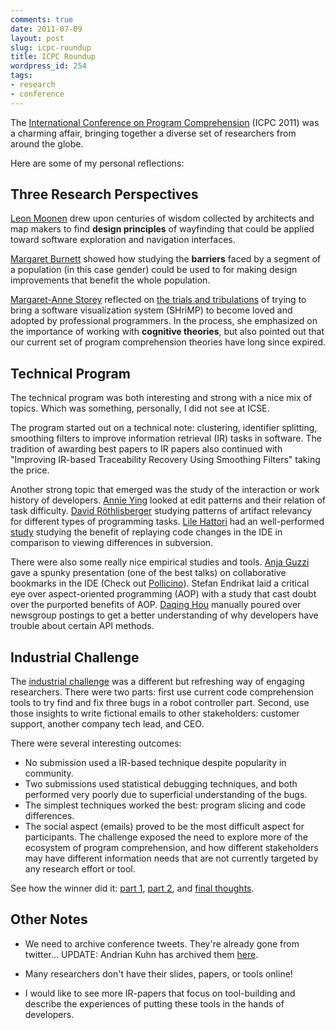 ```yaml
---
comments: true
date: 2011-07-09
layout: post
slug: icpc-roundup
title: ICPC Roundup
wordpress_id: 254
tags:
- research
- conference
---
```


The [International Conference on Program Comprehension](http://icpc2011.cs.usask.ca/conf_site/Home.html) (ICPC 2011) was a charming affair, bringing together a diverse set of researchers from around the globe.

Here are some of my personal reflections:



## Three Research Perspectives



[Leon Moonen](http://home.simula.no/~leonm/) drew upon centuries of wisdom collected by architects and map makers to find **design principles** of wayfinding that could be applied toward software exploration and navigation interfaces.

[Margaret Burnett](http://web.engr.oregonstate.edu/~burnett/) showed how studying the **barriers** faced by a segment of a population (in this case gender) could be used to for making design improvements that benefit the whole population.

[Margaret-Anne Storey](http://webhome.cs.uvic.ca/~mstorey) reflected on [the trials and tribulations](http://www.slideshare.net/mastorey/icpc-2011-storey-8471063) of trying to bring a software visualization system (SHriMP) to become loved and adopted by professional programmers.  In the process, she emphasized on the importance of working with **cognitive theories**, but also pointed out that our current set of program comprehension theories have long since expired.



## Technical Program



The technical program was both interesting and strong with a nice mix of topics.  Which was something, personally, I did not see at ICSE.

The program started out on a technical note: clustering, identifier splitting, smoothing filters to improve information retrieval (IR) tasks in software.  The tradition of awarding best papers to IR papers also continued with "Improving IR-based Traceability Recovery Using Smoothing Filters" taking the price.

Another strong topic that emerged was the study of the interaction or work history of developers.  [Annie Ying](http://www.cs.mcgill.ca/~martin/papers/icpc2011.pdf) looked at edit patterns and their relation of task difficulty. [David Röthlisberger](http://www.droethlisberger.ch/) studying patterns of artifact relevancy for different types of programming tasks.  [Lile Hattori](http://www.inf.usi.ch/phd/hattori/) had an well-performed [study](http://www.inf.usi.ch/faculty/lanza/Downloads/Hatt2011a.pdf) studying the benefit of replaying code changes in the IDE in comparison to viewing differences in subversion.   

There were also some really nice empirical studies and tools.  [Anja Guzzi](http://swerl.tudelft.nl/bin/view/Main/AnjaGuzzi) gave a spunky presentation (one of the best talks) on collaborative bookmarks in the IDE (Check out [Pollicino](http://www.st.ewi.tudelft.nl/~guzzi/pollicino/)).  Stefan Endrikat laid a critical eye over aspect-oriented programming (AOP) with a study that cast doubt over the purported benefits of AOP.
[Daqing Hou](http://people.clarkson.edu/~dhou/) manually poured over newsgroup postings to get a better understanding of why developers have trouble about certain API methods.



## Industrial Challenge



The [industrial challenge](http://icpc2011.cs.usask.ca/conf_site/IndustrialTrack.html) was a different but refreshing way of engaging researchers.  There were two parts: first use current code comprehension tools to try find and fix three bugs in a robot controller part.  Second, use those insights to write fictional emails to other stakeholders: customer support, another company tech lead, and CEO.

There were several interesting outcomes:

- No submission used a IR-based technique despite popularity in community.
- Two submissions used statistical debugging techniques, and both performed very poorly due to superficial understanding of the bugs.
- The simplest techniques worked the best: program slicing and code differences.
- The social aspect (emails) proved to be the most difficult aspect for participants.  The challenge exposed the need to explore more of the ecosystem of program comprehension, and how different stakeholders may have different information needs that are not currently targeted by any research effort or tool.

See how the winner did it: [part 1](http://blog.frama-c.com/index.php?post/2011/06/06/Fixing-robots%2C-part-1), [part 2](http://blog.frama-c.com/index.php?post/2011/06/09/Fixing-robots-part-2), and [final thoughts](http://blog.frama-c.com/index.php?post/2011/06/12/Final-thoughts-ICPC-2011-industrial-challenge).



## Other Notes



- We need to archive conference tweets.  They're already gone from twitter...  UPDATE: Andrian Kuhn has archived them [here](https://github.com/akuhn/data/blob/master/tweets/icpc2011.json).

- Many researchers don't have their slides, papers, or tools online!

- I would like to see more IR-papers that focus on tool-building and describe the experiences of putting these tools in the hands of developers.


